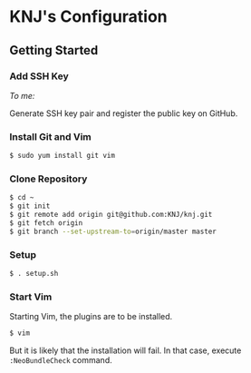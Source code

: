 # KNJ's Configuration

## Getting Started

### Add SSH Key

_To me:_

Generate SSH key pair and register the public key on GitHub.

### Install Git and Vim

```sh
$ sudo yum install git vim
```

### Clone Repository

```sh
$ cd ~
$ git init
$ git remote add origin git@github.com:KNJ/knj.git
$ git fetch origin
$ git branch --set-upstream-to=origin/master master
```

### Setup

```sh
$ . setup.sh
```

### Start Vim

Starting Vim, the plugins are to be installed.

```sh
$ vim
```

But it is likely that the installation will fail. In that case, execute `:NeoBundleCheck` command.
